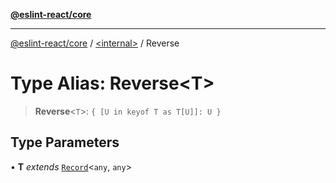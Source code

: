 [**@eslint-react/core**](../../README.md)

***

[@eslint-react/core](../../README.md) / [\<internal\>](../README.md) / Reverse

# Type Alias: Reverse\<T\>

> **Reverse**\<`T`\>: `{ [U in keyof T as T[U]]: U }`

## Type Parameters

• **T** *extends* [`Record`](Record.md)\<`any`, `any`\>
